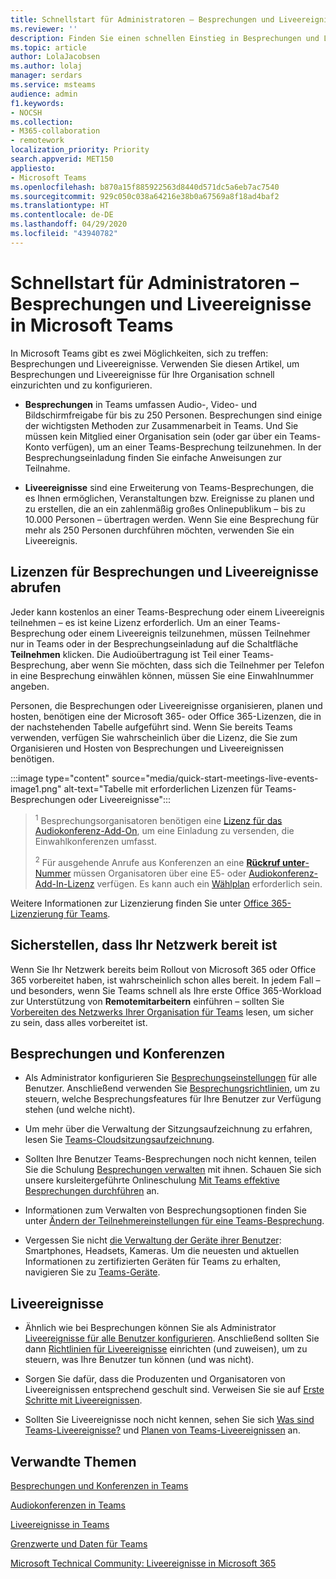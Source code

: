 ```yaml
---
title: Schnellstart für Administratoren – Besprechungen und Liveereignisse in Microsoft Teams
ms.reviewer: ''
description: Finden Sie einen schnellen Einstieg in Besprechungen und Liveereignisse in Microsoft Teams.
ms.topic: article
author: LolaJacobsen
ms.author: lolaj
manager: serdars
ms.service: msteams
audience: admin
f1.keywords:
- NOCSH
ms.collection:
- M365-collaboration
- remotework
localization_priority: Priority
search.appverid: MET150
appliesto:
- Microsoft Teams
ms.openlocfilehash: b870a15f885922563d8440d571dc5a6eb7ac7540
ms.sourcegitcommit: 929c050c038a64216e38b0a67569a8f18ad4baf2
ms.translationtype: HT
ms.contentlocale: de-DE
ms.lasthandoff: 04/29/2020
ms.locfileid: "43940782"
---
```

# <a name="admin-quick-start---meetings-and-live-events-in-microsoft-teams"></a>Schnellstart für Administratoren – Besprechungen und Liveereignisse in Microsoft Teams

In Microsoft Teams gibt es zwei Möglichkeiten, sich zu treffen: Besprechungen und Liveereignisse. Verwenden Sie diesen Artikel, um Besprechungen und Liveereignisse für Ihre Organisation schnell einzurichten und zu konfigurieren. 

 - **Besprechungen** in Teams umfassen Audio-, Video- und Bildschirmfreigabe für bis zu 250 Personen. Besprechungen sind einige der wichtigsten Methoden zur Zusammenarbeit in Teams. Und Sie müssen kein Mitglied einer Organisation sein (oder gar über ein Teams-Konto verfügen), um an einer Teams-Besprechung teilzunehmen. In der Besprechungseinladung finden Sie einfache Anweisungen zur Teilnahme. 

 - **Liveereignisse** sind eine Erweiterung von Teams-Besprechungen, die es Ihnen ermöglichen, Veranstaltungen bzw. Ereignisse zu planen und zu erstellen, die an ein zahlenmäßig großes Onlinepublikum – bis zu 10.000 Personen – übertragen werden. Wenn Sie eine Besprechung für mehr als 250 Personen durchführen möchten, verwenden Sie ein Liveereignis.

## <a name="get-licenses-for-meetings-and-live-events"></a>Lizenzen für Besprechungen und Liveereignisse abrufen

Jeder kann kostenlos an einer Teams-Besprechung oder einem Liveereignis teilnehmen – es ist keine Lizenz erforderlich. Um an einer Teams-Besprechung oder einem Liveereignis teilzunehmen, müssen Teilnehmer nur in Teams oder in der Besprechungseinladung auf die Schaltfläche **Teilnehmen** klicken. Die Audioübertragung ist Teil einer Teams-Besprechung, aber wenn Sie möchten, dass sich die Teilnehmer per Telefon in eine Besprechung einwählen können, müssen Sie eine Einwahlnummer angeben. 

Personen, die Besprechungen oder Liveereignisse organisieren, planen und hosten, benötigen eine der Microsoft 365- oder Office 365-Lizenzen, die in der nachstehenden Tabelle aufgeführt sind. Wenn Sie bereits Teams verwenden, verfügen Sie wahrscheinlich über die Lizenz, die Sie zum Organisieren und Hosten von Besprechungen und Liveereignissen benötigen. 

:::image type="content" source="media/quick-start-meetings-live-events-image1.png" alt-text="Tabelle mit erforderlichen Lizenzen für Teams-Besprechungen oder Liveereignisse":::

> <sup>1</sup> Besprechungsorganisatoren benötigen eine [Lizenz für das Audiokonferenz-Add-On](teams-add-on-licensing/microsoft-teams-add-on-licensing.md), um eine Einladung zu versenden, die Einwahlkonferenzen umfasst.
>
> <sup>2</sup> Für ausgehende Anrufe aus Konferenzen an eine [**Rückruf unter**-Nummer](set-up-the-call-me-feature-for-your-users.md) müssen Organisatoren über eine E5- oder [Audiokonferenz-Add-In-Lizenz](teams-add-on-licensing/microsoft-teams-add-on-licensing.md) verfügen. Es kann auch ein [Wählplan](what-are-dial-plans.md) erforderlich sein. 


Weitere Informationen zur Lizenzierung finden Sie unter [Office 365-Lizenzierung für Teams](Office-365-licensing.md). 

## <a name="make-sure-your-networks-ready"></a>Sicherstellen, dass Ihr Netzwerk bereit ist

Wenn Sie Ihr Netzwerk bereits beim Rollout von Microsoft 365 oder Office 365 vorbereitet haben, ist wahrscheinlich schon alles bereit. In jedem Fall – und besonders, wenn Sie Teams schnell als Ihre erste Office 365-Workload zur Unterstützung von **Remotemitarbeitern** einführen – sollten Sie [Vorbereiten des Netzwerks Ihrer Organisation für Teams](prepare-network.md) lesen, um sicher zu sein, dass alles vorbereitet ist.

## <a name="meetings-and-conferencing"></a>Besprechungen und Konferenzen

- Als Administrator konfigurieren Sie [Besprechungseinstellungen](meeting-settings-in-teams.md) für alle Benutzer. Anschließend verwenden Sie [Besprechungsrichtlinien](meeting-policies-in-teams.md), um zu steuern, welche Besprechungsfeatures für Ihre Benutzer zur Verfügung stehen (und welche nicht). 

- Um mehr über die Verwaltung der Sitzungsaufzeichnung zu erfahren, lesen Sie [Teams-Cloudsitzungsaufzeichnung](cloud-recording.md).

- Sollten Ihre Benutzer Teams-Besprechungen noch nicht kennen, teilen Sie die Schulung [Besprechungen verwalten](https://support.office.com/article/join-a-teams-meeting-078e9868-f1aa-4414-8bb9-ee88e9236ee4) mit ihnen. Schauen Sie sich unsere kursleitergeführte Onlineschulung [Mit Teams effektive Besprechungen durchführen](https://microsoftteams.eventbuilder.com/MaximizingTeamsMeetings) an.

- Informationen zum Verwalten von Besprechungsoptionen finden Sie unter [Ändern der Teilnehmereinstellungen für eine Teams-Besprechung](https://support.microsoft.com/article/change-participant-settings-for-a-teams-meeting-53261366-dbd5-45f9-aae9-a70e6354f88e).

- Vergessen Sie nicht [die Verwaltung der Geräte ihrer Benutzer](device-management.md): Smartphones, Headsets, Kameras. Um die neuesten und aktuellen Informationen zu zertifizierten Geräten für Teams zu erhalten, navigieren Sie zu [Teams-Geräte](https://office.com/teamsdevices).

## <a name="live-events"></a>Liveereignisse

- Ähnlich wie bei Besprechungen können Sie als Administrator [Liveereignisse für alle Benutzer konfigurieren](teams-live-events/configure-teams-live-events.md). Anschließend sollten Sie dann [Richtlinien für Liveereignisse](teams-live-events/set-up-for-teams-live-events.md) einrichten (und zuweisen), um zu steuern, was Ihre Benutzer tun können (und was nicht).

- Sorgen Sie dafür, dass die Produzenten und Organisatoren von Liveereignissen entsprechend geschult sind. Verweisen Sie sie auf [Erste Schritte mit Liveereignissen](https://support.office.com/article/get-started-with-microsoft-teams-live-events-d077fec2-a058-483e-9ab5-1494afda578a).

- Sollten Sie Liveereignisse noch nicht kennen, sehen Sie sich [Was sind Teams-Liveereignisse?](teams-live-events/what-are-teams-live-events.md) und [Planen von Teams-Liveereignissen](teams-live-events/plan-for-teams-live-events.md) an.

## <a name="related-topics"></a>Verwandte Themen

[Besprechungen und Konferenzen in Teams](deploy-meetings-microsoft-teams-landing-page.md)

[Audiokonferenzen in Teams](deploy-audio-conferencing-teams-landing-page.md)

[Liveereignisse in Teams](teams-live-events/what-are-teams-live-events.md)

[Grenzwerte und Daten für Teams](limits-specifications-teams.md)

[Microsoft Technical Community: Liveereignisse in Microsoft 365](https://resources.techcommunity.microsoft.com/live-events/)
